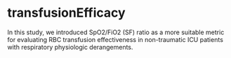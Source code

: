 # transfusionEfficacy

In this study, we introduced SpO2/FiO2 (SF) ratio as a more suitable metric for evaluating RBC transfusion effectiveness in non-traumatic ICU patients with respiratory physiologic derangements.
